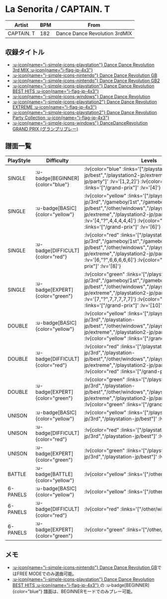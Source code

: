 # La Senorita / CAPTAIN. T

|Artist|BPM|From|
|------|---|----|
|CAPTAIN. T|182|Dance Dance Revolution 3rdMIX|

## 収録タイトル

- [ :u-icon{name="i-simple-icons-playstation"} Dance Dance Revolution 3rd MIX :u-icon{name="i-flag-jp-4x3"} ](/playstation-jp/3rd)
- [ :u-icon{name="i-simple-icons-nintendo"} Dance Dance Revolution GB](/gameboy/1st)
- [ :u-icon{name="i-simple-icons-nintendo"} Dance Dance Revolution GB2](/gameboy/gb2)
- [ :u-icon{name="i-simple-icons-playstation"} Dance Dance Revolution BEST HITS :u-icon{name="i-flag-jp-4x3"} ](/playstation-jp/best)
- [ :u-icon{name="i-simple-icons-windows"} Dance Dance Revolution](/other/windows)
- [ :u-icon{name="i-simple-icons-playstation2"} Dance Dance Revolution EXTREME :u-icon{name="i-flag-jp-4x3"} ](/playstation2-jp/extreme)
- [ :u-icon{name="i-simple-icons-playstation2"} Dance Dance Revolution Party Collection :u-icon{name="i-flag-jp-4x3"} ](/playstation2-jp/party)
- [ :u-icon{name="i-simple-icons-windows"} DanceDanceRevolution GRAND PRIX (グランプリプレー)](/grand-prix)

## 譜面一覧

|PlayStyle|Difficulty|Levels|Notes|Movie|
|---------|----------|------|-----|-----|
|SINGLE| :u-badge[BEGINNER]{color="blue"} | :lv{color="blue" :links='["/playstation-jp/best","/playstation2-jp/extreme","/playstation2-jp/party"]' :lv='[1,2,2]'}  :lv{color="blue" :links='["/grand-prix"]' :lv='[4]'} |125/0||
|SINGLE| :u-badge[BASIC]{color="yellow"} | :lv{color="yellow" :links='["/playstation-jp/3rd","/gameboy/1st","/gameboy/gb2","/playstation-jp/best","/other/windows","/playstation2-jp/extreme","/playstation2-jp/party"]' :lv='[4,"?",4,4,4,4,4]'}  :lv{color="yellow" :links='["/grand-prix"]' :lv='[6]'} |241/0||
|SINGLE| :u-badge[DIFFICULT]{color="red"} | :lv{color="red" :links='["/playstation-jp/3rd","/gameboy/1st","/gameboy/gb2","/playstation-jp/best","/other/windows","/playstation2-jp/extreme","/playstation2-jp/party"]' :lv='[6,"?",6,6,6,6,6]'}  :lv{color="red" :links='["/grand-prix"]' :lv='[8]'} |255/0||
|SINGLE| :u-badge[EXPERT]{color="green"} | :lv{color="green" :links='["/playstation-jp/3rd","/gameboy/1st","/gameboy/gb2","/playstation-jp/best","/other/windows","/playstation2-jp/extreme","/playstation2-jp/party"]' :lv='[7,"?",7,7,7,7,7]'}  :lv{color="green" :links='["/grand-prix"]' :lv='[10]'} |294/0||
|DOUBLE| :u-badge[BASIC]{color="yellow"} | :lv{color="yellow" :links='["/playstation-jp/3rd","/playstation-jp/best","/other/windows","/playstation2-jp/extreme","/playstation2-jp/party"]' :lv='[4]'}  :lv{color="yellow" :links='["/grand-prix"]' :lv='[5]'} |181/0||
|DOUBLE| :u-badge[DIFFICULT]{color="red"} | :lv{color="red" :links='["/playstation-jp/3rd","/playstation-jp/best","/other/windows","/playstation2-jp/extreme","/playstation2-jp/party"]' :lv='[6]'}  :lv{color="red" :links='["/grand-prix"]' :lv='[9]'} |293/0||
|DOUBLE| :u-badge[EXPERT]{color="green"} | :lv{color="green" :links='["/playstation-jp/3rd","/playstation-jp/best","/other/windows","/playstation2-jp/extreme","/playstation2-jp/party"]' :lv='[9]'}  :lv{color="green" :links='["/grand-prix"]' :lv='[13]'} |420/0||
|UNISON| :u-badge[BASIC]{color="yellow"} | :lv{color="yellow" :links='["/playstation-jp/3rd","/playstation-jp/best"]' :lv='[4]'} |||
|UNISON| :u-badge[DIFFICULT]{color="red"} | :lv{color="red" :links='["/playstation-jp/3rd","/playstation-jp/best"]' :lv='[6]'} |||
|UNISON| :u-badge[EXPERT]{color="green"} | :lv{color="green" :links='["/playstation-jp/3rd","/playstation-jp/best"]' :lv='[7]'} |||
|BATTLE| :u-badge[BATTLE]{color="yellow"} | :lv{color="yellow" :links='["/other/windows"]' :lv='[5]'} |||
|6-PANELS| :u-badge[BASIC]{color="yellow"} | :lv{color="yellow" :links='["/other/windows"]' :lv='[4]'} |241/0||
|6-PANELS| :u-badge[DIFFICULT]{color="red"} | :lv{color="red" :links='["/other/windows"]' :lv='[6]'} |255/0||
|6-PANELS| :u-badge[EXPERT]{color="green"} | :lv{color="green" :links='["/other/windows"]' :lv='[8]'} |294/0||

## メモ

- [ :u-icon{name="i-simple-icons-nintendo"} Dance Dance Revolution GB](/gameboy/1st)ではFREE MODEでのみ選曲可能。
- [ :u-icon{name="i-simple-icons-playstation"} Dance Dance Revolution BEST HITS :u-icon{name="i-flag-jp-4x3"} ](/playstation-jp/best)の :u-badge[BEGINNER]{color="blue"} 譜面は、BEGINNERモードでのみプレー可能。
